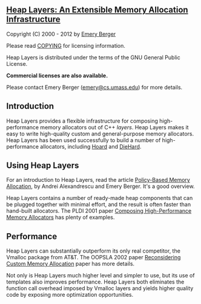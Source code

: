 [Heap Layers: An Extensible Memory Allocation Infrastructure](http://www.heaplayers.org)
-----------------------------------------------------------

Copyright (C) 2000 - 2012 by [Emery Berger](http://www.cs.umass.edu/~emery)

Please read [COPYING](COPYING) for licensing information.

Heap Layers is distributed under the terms of the GNU General Public License.  

**Commercial licenses are also available.**

Please contact Emery Berger (emery@cs.umass.edu) for more details.

## Introduction ##

Heap Layers provides a flexible infrastructure for composing
high-performance memory allocators out of C++ _layers_. Heap Layers
makes it easy to write high-quality custom and general-purpose
memory allocators. Heap Layers has been used successfully to build
a number of high-performance allocators, including [Hoard](http://www.hoard.org) and [DieHard](http://www.diehard-software.org/).

## Using Heap Layers ##

For an introduction to Heap Layers, read the article [Policy-Based
Memory Allocation](http://www.drdobbs.com/184402039), by Andrei
Alexandrescu and Emery Berger. It's a good overview.
    
Heap Layers contains a number of ready-made heap components that can
be plugged together with minimal effort, and the result is often
faster than hand-built allocators. The PLDI 2001 paper [Composing
High-Performance Memory
Allocators](http://www.cs.umass.edu/~emery/pubs/berger-pldi2001.pdf)
has plenty of examples.

## Performance ##

Heap Layers can substantially outperform its only real competitor,
the Vmalloc package from AT&T. The OOPSLA 2002 paper [Reconsidering
Custom Memory
Allocation](http://www.cs.umass.edu/~emery/pubs/berger-oopsla2002.pdf)
paper has more details.
    
Not only is Heap Layers much higher level and simpler to use, but
its use of templates also improves performance. Heap Layers both
eliminates the function call overhead imposed by Vmalloc layers and
yields higher quality code by exposing more optimization
opportunities.

